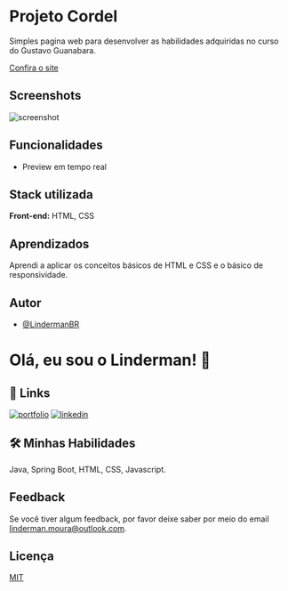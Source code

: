 
# Projeto Cordel

Simples pagina web para desenvolver as habilidades adquiridas no curso do Gustavo Guanabara.

[Confira o site](https://lindermanbr.github.io/Guanabara-HTML-CSS-projeto-cordel/)

## Screenshots

![screenshot](https://github.com/LindermanBR/Guanabara-HTML-CSS-projeto-android/assets/31388561/b549ab8e-7fd4-41dd-910d-f67cc4e4419a)

## Funcionalidades

- Preview em tempo real


## Stack utilizada

**Front-end:**  HTML, CSS


## Aprendizados

Aprendi a aplicar os conceitos básicos de HTML e CSS e o básico de responsividade.


## Autor

- [@LindermanBR](https://github.com/LindermanBR)


# Olá, eu sou o Linderman! 👋

## 🔗 Links
[![portfolio](https://img.shields.io/badge/my_portfolio-000?style=for-the-badge&logo=ko-fi&logoColor=white)](https://github.com/LindermanBR)
[![linkedin](https://img.shields.io/badge/linkedin-0A66C2?style=for-the-badge&logo=linkedin&logoColor=white)](https://www.linkedin.com/in/linderman-moura/)



## 🛠 Minhas Habilidades
Java, Spring Boot, HTML, CSS, Javascript.


## Feedback

Se você tiver algum feedback, por favor  deixe saber por meio do email linderman.moura@outlook.com.


## Licença

[MIT](https://choosealicense.com/licenses/mit/)

